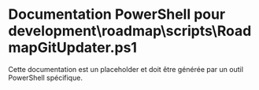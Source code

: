 # Documentation PowerShell pour development\roadmap\scripts\RoadmapGitUpdater.ps1

Cette documentation est un placeholder et doit être générée par un outil PowerShell spécifique.
